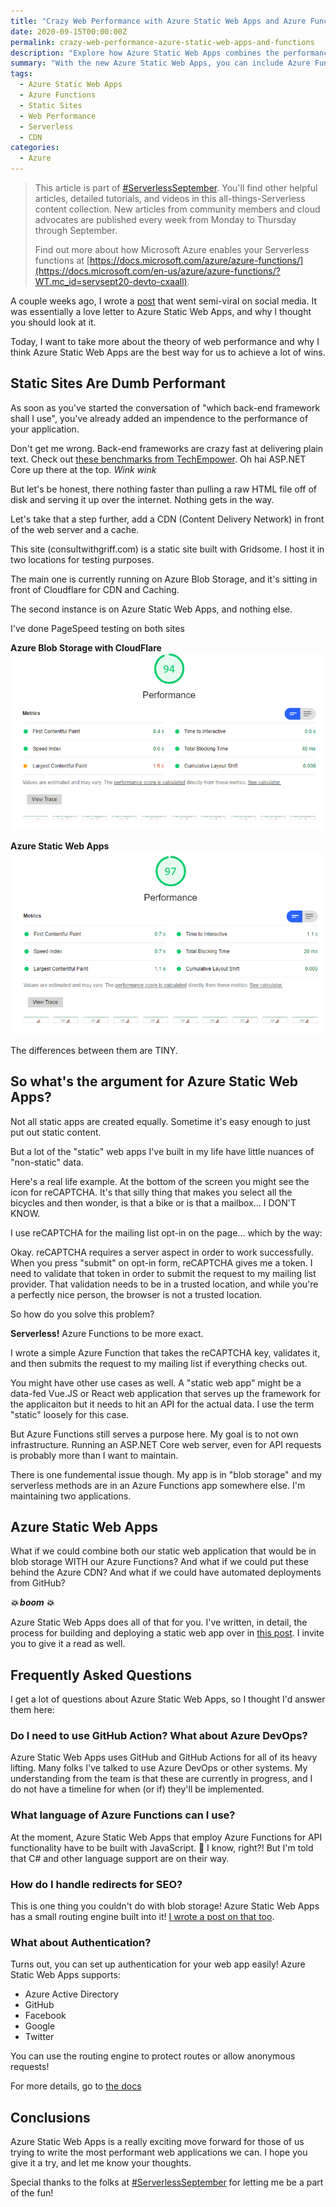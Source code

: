 ```yaml
---
title: "Crazy Web Performance with Azure Static Web Apps and Azure Functions"
date: 2020-09-15T00:00:00Z
permalink: crazy-web-performance-azure-static-web-apps-and-functions
description: "Explore how Azure Static Web Apps combines the performance of static sites with the power of serverless Azure Functions for optimal web applications."
summary: "With the new Azure Static Web Apps, you can include Azure Functions as a part of your deployment which gives you the best of both worlds when you deploy static sites.  Crazy performance, but access to Azure Functions when you absolutely need to write a little bit of code."
tags:
  - Azure Static Web Apps
  - Azure Functions
  - Static Sites
  - Web Performance
  - Serverless
  - CDN
categories:
  - Azure
---
```


>This article is part of [#ServerlessSeptember](https://aka.ms/ServerlessSeptember2020). You'll find other helpful articles, detailed tutorials, and videos in this all-things-Serverless content collection. New articles from community members and cloud advocates are published every week from Monday to Thursday through September.  
>  
>Find out more about how Microsoft Azure enables your Serverless functions at [https://docs.microsoft.com/azure/azure-functions/](https://docs.microsoft.com/en-us/azure/azure-functions/?WT.mc_id=servsept20-devto-cxaall).  

A couple weeks ago, I wrote a [post](/i-love-azure-static-web-apps/) that went semi-viral on social media.  It was essentially a love letter to Azure Static Web Apps, and why I thought you should look at it.

Today, I want to take more about the theory of web performance and why I think Azure Static Web Apps are the best way for us to achieve a lot of wins.

## Static Sites Are Dumb Performant

As soon as you've started the conversation of "which back-end framework shall I use", you've already added an impendence to the performance of your application.

Don't get me wrong.  Back-end frameworks are crazy fast at delivering plain text.  Check out [these benchmarks from TechEmpower](https://www.techempower.com/benchmarks/#section=data-r19&hw=ph&test=plaintext).  Oh hai ASP.NET Core up there at the top. *Wink wink*

But let's be honest, there nothing faster than pulling a raw HTML file off of disk and serving it up over the internet.  Nothing gets in the way.

Let's take that a step further, add a CDN (Content Delivery Network) in front of the web server and a cache.  

This site (consultwithgriff.com) is a static site built with Gridsome.  I host it in two locations for testing purposes.  

The main one is currently running on Azure Blob Storage, and it's sitting in front of Cloudflare for CDN and Caching. 

The second instance is on Azure Static Web Apps, and nothing else.

I've done PageSpeed testing on both sites

**Azure Blob Storage with CloudFlare**  
![Azure Blob Storage with CloudFlare](./images/crazy-fast-002.png)

**Azure Static Web Apps**  
![Azure Blob Storage with CloudFlare](./images/crazy-fast-001.png)

The differences between them are TINY.

## So what's the argument for Azure Static Web Apps?

Not all static apps are created equally.  Sometime it's easy enough to just put out static content.  

But a lot of the "static" web apps I've built in my life have little nuances of "non-static" data.  

Here's a real life example.  At the bottom of the screen you might see the icon for reCAPTCHA.  It's that silly thing that makes you select all the bicycles and then wonder, is that a bike or is that a mailbox... I DON'T KNOW.

I use reCAPTCHA for the mailing list opt-in on the page...  which by the way:


Okay.  reCAPTCHA requires a server aspect in order to work successfully.  When you press "submit" on opt-in form, reCAPTCHA gives me a token.  I need to validate that token in order to submit the request to my mailing list provider.  That validation needs to be in a trusted location, and while you're a perfectly nice person, the browser is not a trusted location.

So how do you solve this problem?

**Serverless!**  Azure Functions to be more exact.

I wrote a simple Azure Function that takes the reCAPTCHA key, validates it, and then submits the request to my mailing list if everything checks out.

You might have other use cases as well.  A "static web app" might be a data-fed Vue.JS or React web application that serves up the framework for the applicaiton but it needs to hit an API for the actual data.  I use the term "static" loosely for this case.

But Azure Functions still serves a purpose here.  My goal is to not own infrastructure.  Running an ASP.NET Core web server, even for API requests is probably more than I want to maintain.

There is one fundemental issue though.  My app is in "blob storage" and my serverless methods are in an Azure Functions app somewhere else.  I'm maintaining two applications.

## Azure Static Web Apps 

What if we could combine both our static web application that would be in blob storage WITH our Azure Functions?  And what if we could put these behind the Azure CDN?  And what if we could have automated deployments from GitHub?

***💥 boom 💥***

Azure Static Web Apps does all of that for you.  I've written, in detail, the process for building and deploying a static web app over in [this post](/i-love-azure-static-web-apps/).  I invite you to give it a read as well.

## Frequently Asked Questions

I get a lot of questions about Azure Static Web Apps, so I thought I'd answer them here:

### Do I need to use GitHub Action?  What about Azure DevOps?

Azure Static Web Apps uses GitHub and GitHub Actions for all of its heavy lifting.  Many folks I've talked to use Azure DevOps or other systems.  My understanding from the team is that these are currently in progress, and I do not have a timeline for when (or if) they'll be implemented.

### What language of Azure Functions can I use?

At the moment, Azure Static Web Apps that employ Azure Functions for API functionality have to be built with JavaScript.  🤯  I know, right?! But I'm told that C# and other language support are on their way.

### How do I handle redirects for SEO?

This is one thing you couldn't do with blob storage!  Azure Static Web Apps has a small routing engine built into it!  [I wrote a post on that too](/how-to-redirect-with-azure-static-web-apps/).

### What about Authentication?

Turns out, you can set up authentication for your web app easily!  Azure Static Web Apps supports:  

* Azure Active Directory  
* GitHub  
* Facebook  
* Google  
* Twitter  

You can use the routing engine to protect routes or allow anonymous requests!

For more details, go to [the docs](https://docs.microsoft.com/en-us/azure/static-web-apps/authentication-authorization?WT.mc_id=DOP-MVP-4029061)

## Conclusions

Azure Static Web Apps is a really exciting move forward for those of us trying to write the most performant web applications we can.  I hope you give it a try, and let me know your thoughts.

Special thanks to the folks at [#ServerlessSeptember](https://aka.ms/ServerlessSeptember2020) for letting me be a part of the fun!
